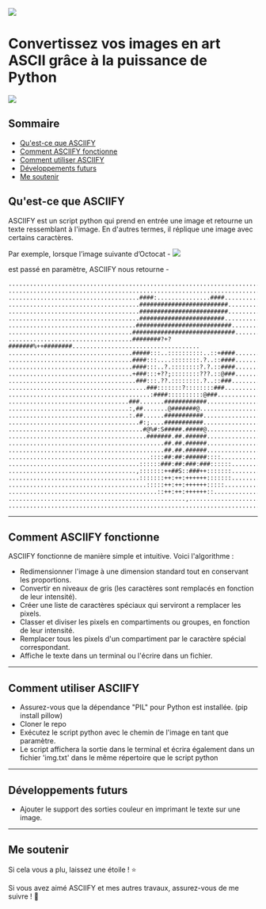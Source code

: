 ![](https://github.com/RameshAditya/asciify/blob/master/github-resources/logo.JPG)
# Convertissez vos images en art ASCII grâce à la puissance de Python


![](https://github.com/RameshAditya/asciify/blob/master/github-resources/sample.gif)

## Sommaire
- [Qu'est-ce que ASCIIFY](#quest-ce-que-asciify)
- [Comment ASCIIFY fonctionne](#comment-asciify-fonctionne)
- [Comment utiliser ASCIIFY](#comment-utiliser-asciify)
- [Développements futurs](#développements-futurs)
- [Me soutenir](#me-soutenir)

## Qu'est-ce que ASCIIFY
ASCIIFY est un script python qui prend en entrée une image et retourne un texte ressemblant à l'image.
En d'autres termes, il réplique une image avec certains caractères.

Par exemple, lorsque l’image suivante d’Octocat - 
![](https://github.com/RameshAditya/asciify/blob/master/octocat.png)

est passé en paramètre, ASCIIFY nous retourne -

```
....................................................................................................
....................................................................................................
.....................................####:...............####.......................................
.....................................#########################......................................
.....................................#########################......................................
.....................................########################.......................................
....................................###########################.....................................
...................................#############################....................................
...................................########?+?#######%++########....................................
...................................#####:::..::::::::::..::+####....................................
...................................####:::....::::::::.?..::####....................................
...................................####:::..?.::::::::?.?.::####....................................
...................................+###:::+??;::::::::???.::@###....................................
....................................###:::.??.::::::::.?..::###.....................................
.......................................###:::::::?::::::::###.......................................
........................................:####::::::::::@###.........................................
..................................###.......############............................................
..................................:,##.......@#######@..............................................
..................................:.##......###########.............................................
.....................................#:;....###########.............................................
......................................#@%#:S#####.#####@............................................
.......................................#######.##.######............................................
............................................##.##.######............................................
............................................##.##.######............................................
........................................::::##:##:######::::........................................
.....................................::::::###:##:###:###::::::.....................................
....................................,:::::::++##S::###++:::::::.....................................
.....................................:::::::++:++:++++++:::::::.....................................
.......................................:::::++:++:++++++:::::.......................................
..........................................::++:++:++++++::..........................................
..................................................,.................................................
....................................................................................................
```
-------------------------------------------------------------------------------------------------------
## Comment ASCIIFY fonctionne
ASCIIFY fonctionne de manière simple et intuitive.
Voici l'algorithme :
- Redimensionner l'image à une dimension standard tout en conservant les proportions.
- Convertir en niveaux de gris (les caractères sont remplacés en fonction de leur intensité).
- Créer une liste de caractères spéciaux qui serviront a remplacer les pixels.
- Classer et diviser les pixels en compartiments ou groupes, en fonction de leur intensité.
- Remplacer tous les pixels d'un compartiment par le caractère spécial correspondant.
- Affiche le texte dans un terminal ou l'écrire dans un fichier.

-------------------------------------------------------------------------------------------------------
## Comment utiliser ASCIIFY
- Assurez-vous que la dépendance "PIL" pour Python est installée. (pip install pillow)
- Cloner le repo
- Exécutez le script python avec le chemin de l'image en tant que paramètre.
- Le script affichera la sortie dans le terminal et écrira également dans un fichier 'img.txt' dans le même répertoire que le script python

-------------------------------------------------------------------------------------------------------
## Développements futurs
- Ajouter le support des sorties couleur en imprimant le texte sur une image.

-------------------------------------------------------------------------------------------------------
## Me soutenir
Si cela vous a plu, laissez une étoile ! :star:

Si vous avez aimé ASCIIFY et mes autres travaux, assurez-vous de me suivre ! :slightly_smiling_face: